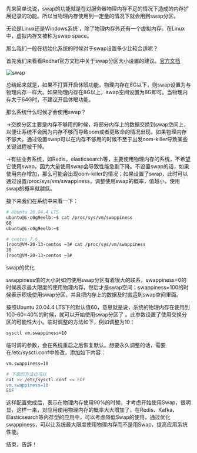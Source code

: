 先来简单说说，swap的功能就是在对服务器物理内存不足的情况下造成的内存扩展记录的功能。所以当物理内存使用到一定量的情况下就会用到swap分区。

无论是Linux还是Windows系统 ，除了物理内存外还有一个虚拟内存。在Linux中，虚拟内存又被称为swap space。

那么我们一般在初始化系统的时候对于swap设置多少比较合适呢？

首先我们来看看Redhat官方文档中关于swap分区大小设置的建议。<a  href ="https://access.redhat.com/documentation/en-us/red_hat_enterprise_linux/6/html/installation_guide/">官方文档</a>

![swap](../_images/linux-swap.png)

总结起来就是，如果不打算开启休眠功能，物理内存在8G以下，则swap设置为与物理内存一样大。如果物理内存在8G以上，swap空间设置为8G即可。当物理内存大于64G时，不建议开启休眠功能。

那么系统什么时候才会使用swap？

→交换分区主要是内存不够用的时候，将部分内存上的数据交换到swap空间上，以便让系统不会因为内存不够而导致oom或者更致命的情况出现。如果物理内存不够大，通过设置swap可以在内存不够用的时候不至于出发oom-killer导致某些关键进程被干掉。

→有些业务系统，如Redis，elasticsearch等，主要使用物理内存的系统，不希望它使用swap，因为大量使用swap会导致性能急剧下降。不设置swap的话，如果使用内存增加，那么可能会出现oom-killer的情况；如果设置了swap，此时可以通过设置/proc/sys/vm/swappiness，调整使用swap的概率，值越小，使用swap的概率就越低。

接下来我们在系统中来看一下：
```bash
# Ubuntu 20.04.4 LTS
ubuntu@i-o0g9eelb:~$ cat /proc/sys/vm/swappiness
60
ubuntu@i-o0g9eelb:~$ 

# centos 7.6
[root@VM-20-13-centos ~]# cat /proc/sys/vm/swappiness
30
[root@VM-20-13-centos ~]# 
```
swap的优化

swappiness值的大小对如何使用swap分区有着很大的联系，swappiness=0的时候表示最大限度的使用物理内存，然后才是swap空间；swappiness=100的时候表示积极使用swap分区，并且把内存上的数据及时搬运到swap空间里面。

按照Ubuntu 20.04.4 LTS下的默认值60，意思就是说，系统的物理内存在使用到100-60=40%的时候，就可以开始使用swap分区了 。此参数设置了使用交换分区的可能性大小。临时调整的方法如下，例如调整为10：
```bash
sysctl vm.swappiness=10
```

临时调的参数，会在系统重启之后恢复默认。想要永久调整的话，需要在/etc/sysctl.conf中修改，添加如下内容：
```bash
vm.swappiness=10

# 下面的方法也可以
cat >> /etc/sysctl.conf << EOF
vm.swappiness=10
EOF
```
这样配置完成后，表示在物理内存使用90%的时候，才考虑开始使用Swap，很明显，这样一来，对应用使用物理内存的概率大大增加了。在Redis、Kafka、Elasticsearch等内存型的应用中，可以考虑降低Swap的使用，通过优化swappiness，可以让系统最大限度使用物理内存而不是用Swap，提高应用系统性能。

结束，告辞！